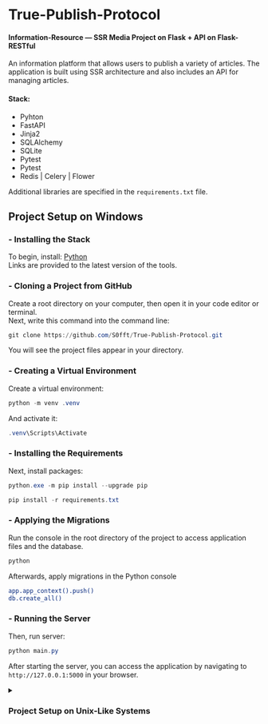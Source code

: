 # True-Publish-Protocol
#### Information-Resource — SSR Media Project on Flask + API on Flask-RESTful

An information platform that allows users to publish a variety of articles. 
The application is built using SSR architecture and also includes an API for managing articles.

#### Stack:
 - Pyhton
 - FastAPI
 - Jinja2 
 - SQLAlchemy 
 - SQLite
 - Pytest
 - Pytest
 - Redis | Celery | Flower

Additional libraries are specified in the `requirements.txt` file.

## Project Setup on Windows

### - Installing the Stack
To begin, install: [Python](https://www.python.org/downloads/)
<br>
Links are provided to the latest version of the tools.

### - Cloning a Project from GitHub
Create a root directory on your computer, then open it in your code editor or terminal.
<br>
Next, write this command into the command line:
```powershell
git clone https://github.com/S0fft/True-Publish-Protocol.git
```
You will see the project files appear in your directory.

### - Creating a Virtual Environment
Create a virtual environment:
```powershell
python -m venv .venv
```

And activate it:

```powershell
.venv\Scripts\Activate
``` 
### - Installing the Requirements
Next, install packages:

```powershell
python.exe -m pip install --upgrade pip
``` 
```powershell
pip install -r requirements.txt
```

 ### - Applying the Migrations
Run the console in the root directory of the project to access application files and the database.
```bash
python
```
Afterwards, apply migrations in the Python console
```bash
app.app_context().push()
db.create_all()
```

### - Running the Server
Then, run server:
```powershell
python main.py
```
After starting the server, you can access the application by navigating to `http://127.0.0.1:5000` in your browser.

<details>
<summary><h3> Project Setup on Unix-Like Systems </h3></summary>
These commands do the same thing as described above: 
<br>

### - Installing the Stack
To begin, install: [Python](https://www.python.org/downloads/)
<br>
Links are provided to the latest version of the tools.

### - Cloning a Project from GitHub
Create a root directory on your computer, then open it in your code editor or terminal.
<br>
Next, write this command into the command line:
```powershell
git clone https://github.com/S0fft/True-Publish-Protocol.git
```
You will see the project files appear in your directory.

### - Creating a Virtual Environment
```bash
python3 -m pip install --upgrade pip
```

```bash
source ./venv/bin/activate
```

### - Installing the Requirements
```bash
pip install --upgrade pip
```
```bash
pip install -r requirements.txt
```

### - Applying the Migrations
Run the console in the root directory of the project to access application files and the database.
```bash
python3
```
Afterwards, apply migrations in the Python console
```bash
app.app_context().push()
db.create_all()
```

### - Running the Server
```powershell
python main.py
```
After starting the server, you can access the application by navigating to `http://127.0.0.1:5000` in your browser.

</details>
